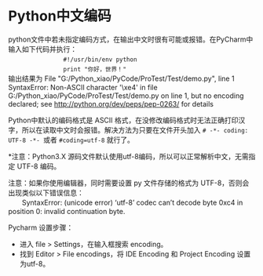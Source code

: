 # Python中文编码

python文件中若未指定编码方式，在输出中文时很有可能或报错。在PyCharm中输入如下代码并执行：<br/>
　　　　　　　　`#!/usr/bin/env python`<br/>
　　　　　　　　`print "你好，世界！" `<br/>
输出结果为 File "G:/Python_xiao/PyCode/ProTest/Test/demo.py", line 1
SyntaxError: Non-ASCII character '\xe4' in file G:/Python_xiao/PyCode/ProTest/Test/demo.py on line 1, but no encoding declared; see http://python.org/dev/peps/pep-0263/ for details  

Python中默认的编码格式是 ASCII 格式，在没修改编码格式时无法正确打印汉字，所以在读取中文时会报错。解决方法为只要在文件开头加入 `# -*- coding: UTF-8 -*- `或者 `#coding=utf-8` 就行了。  


*注意：Python3.X 源码文件默认使用utf-8编码，所以可以正常解析中文，无需指定 UTF-8 编码。

注意：如果你使用编辑器，同时需要设置 py 文件存储的格式为 UTF-8，否则会出现类似以下错误信息：  
　　SyntaxError: (unicode error) ‘utf-8’ codec can’t decode byte 0xc4 in position 0: invalid continuation byte.
    
Pycharm 设置步骤：
 * 进入 file > Settings，在输入框搜索 encoding。
 * 找到 Editor > File encodings，将 IDE Encoding 和 Project Encoding 设置为utf-8。


